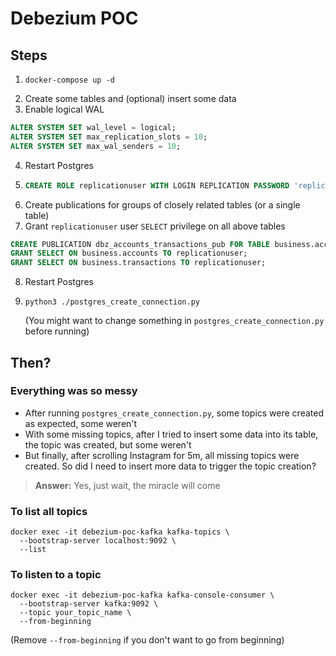 # Debezium POC

## Steps

1. ```shell
   docker-compose up -d
   ```
2. Create some tables and (optional) insert some data
3. Enable logical WAL

```sql
ALTER SYSTEM SET wal_level = logical;
ALTER SYSTEM SET max_replication_slots = 10;
ALTER SYSTEM SET max_wal_senders = 10;
```

4. Restart Postgres
5. ```sql
   CREATE ROLE replicationuser WITH LOGIN REPLICATION PASSWORD 'replicationpassword';
   ```
6. Create publications for groups of closely related tables (or a single table)
7. Grant `replicationuser` user `SELECT` privilege on all above tables

```sql
CREATE PUBLICATION dbz_accounts_transactions_pub FOR TABLE business.accounts, business.transactions;
GRANT SELECT ON business.accounts TO replicationuser;
GRANT SELECT ON business.transactions TO replicationuser;
```

8. Restart Postgres
9. ```shell
   python3 ./postgres_create_connection.py
   ```

   (You might want to change something in `postgres_create_connection.py` before running)

## Then?

### Everything was so messy

- After running `postgres_create_connection.py`, some topics were created as expected, some weren't
- With some missing topics, after I tried to insert some data into its table, the topic was created, but some weren't
- But finally, after scrolling Instagram for 5m, all missing topics were created. So did I need to insert more data to trigger the topic creation?

> **Answer:** Yes, just wait, the miracle will come

### To list all topics

```shell
docker exec -it debezium-poc-kafka kafka-topics \
  --bootstrap-server localhost:9092 \
  --list
```

### To listen to a topic

```shell
docker exec -it debezium-poc-kafka kafka-console-consumer \
  --bootstrap-server kafka:9092 \
  --topic your_topic_name \
  --from-beginning
```

(Remove `--from-beginning` if you don't want to go from beginning)

